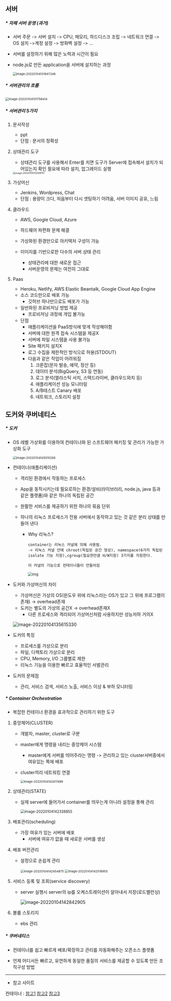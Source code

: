 ## 서버

##### * 자체 서버 운영 (과거)

- 서버 주문 -> 서버 설치 -> CPU, 메모리, 하드디스크 조립 -> 네트워크 연결 -> OS 설치 ->계정 설정 -> 방화벽 설정 -> ...
- 서버를 설정하기 위해 많은 노력과 시간이 필요

- node.js로 만든 application을 서버에 설치하는 과정

  <img src="C:\Users\Administrator\Desktop\TIL\docker\docker\image-20220104131847246.png" alt="image-20220104131847246" style="zoom:67%;" />



##### * 서버관리의 흐름

​	<img src="C:\Users\Administrator\Desktop\TIL\docker\docker\image-20220104131758414.png" alt="image-20220104131758414" style="zoom: 67%;" />



##### * 서버관리 5가지

1. 문서작성

   - ppt
   - 단점 : 문서의 정확성

2. 상태관리 도구

   - 상태관리 도구를 사용해서 Enter를 치면 도구가 Server에 접속해서 설치가 되어있는지 확인 필요에 따라 설치, 업그레이드 실행

   <img src="C:\Users\Administrator\Desktop\TIL\docker\docker\image-20220104132506157.png" alt="image-20220104132506157" style="zoom:50%;" />

3. 가상머신

   - Jenkins, Wordpress, Chat
   - 단점 : 용량이 크다, 처음부터 다시 셋팅하기 어려움, 서버 이미지 공유, 느림

4. 클라우드

   - AWS, Google Cloud, Azure

   - 하드웨어 파편화 문제 해결
   - 가상화된 환경만으로 아키텍처 구성이 가능
   - 이미지를 기반으로한 다수의 서버 상태 관리
     - 상태관리에 대한 새로운 접근
     - 서버운영의 문제는 여전히 그대로

5. Paas

   - Heroku, Netlify, AWS Elastic Beantalk, Google Cloud App Engine
   - 소스 코드만으로 배포 가능
     - 깃허브 하나만으로도 배포가 가능
   - 일반화된 프로비저닝 방법 제공
     - 프로비저닝 과정에 개입 불가능
   - 단점
     - 애플리케이션을 PaaS방식에 맞게 작성해야함
     - 서버에 대한 원격 접속 시스템을 제공X
     - 서버에 파일 시스템을 사용 불가능
     - Site 패키지 설치X
     - 로그 수집을 제한적인 방식으로 허용(STDOUT)
     - 다음과 같은 작업이 어려워짐
       1. 크론잡(문자 발송, 예약, 정산 등)
       2. 데이터 분석(BigQuery, S3 등 연동)
       3. 로그 분석(엘라스틱 서치, 스택드라이버, 클라우드와치 등)
       4. 애플리케이션 성능 모니터링
       5. A/B테스트 Canary 배포
       6. 네트워크, 스토리지 설정



## 도커와 쿠버네티스

##### * 도커

- OS 레벨 가상화를 이용하여 컨테이너화 된 스프트웨어 패키징 및 관리가 가능한 가상화 도구

  <img src="C:\Users\Administrator\Desktop\TIL\docker\docker\image-20220104145510265.png" alt="image-20220104145510265" style="zoom:67%;" />

- 컨테이너(애플리케이션)

  - 격리된 환경에서 작동하는 프로세스

  - App을 동작시키는데 필요로하는 환경/설비(라이브러리, node.js, java 등과 같은 플랫폼)와 같은 하나의 독립된 공간

  - 원활한 서비스를 제공하기 위한 하나의 묶음 단위

  - 하나의 리눅스 프로세스가 전용 서버에서 동작하고 있는 것 같은 분리 상태를 만들어 낸다

    - Why 리눅스?

      ```
      container는 리눅스 커널에 의해 사용됨.
      -> 리눅스 커널 안에 chroot(독립된 공간 형성), namespace(6가지 독립된 isolate 기능 지원),cgroup(필요한만큼 H/W지원) 3가지를 지원한다.
      
      이 커널의 기능으로 컨테이너들이 만들어짐
      ```

      <img src="https://postfiles.pstatic.net/MjAyMTEwMDNfOSAg/MDAxNjMzMjY3NzAyNTM4.6lzLWzib2bLGP5sYdMfaOUUqXNcVBcSU7VyculEn_Wog.ni1MusqPBvALNAlHHqr6nKdzzHmwpRKvUZ-pgv-qLb4g.PNG.gmlakd5944/image.png?type=w773" alt="img" style="zoom: 80%;" />

- 도커와 가상머신의 차이

  - 가상머신은 가상의 OS(윈도우 위에 리눅스라는 OS가 있고 그 위에 프로그램이 존재) -> overhead존재
  - 도커는 별도의 가상의 공간X -> overhead존재X
    - 다른 프로세스와 격리되어 가상머신처럼 사용하지만 성능저하 거의X

  ![image-20220104135615330](C:\Users\Administrator\Desktop\TIL\docker\docker\image-20220104135615330.png)

- 도커의 특징
  - 프로세스를 가상으로 분리
  - 파일, 디렉토리 가상으로 분리
  - CPU, Memory, I/O 그룹별로 제한
  - 리눅스 기능을 이용한 빠르고 효율적인 서벌관리
- 도커의 문제점
  - 관리, 서비스 검색, 서비스 노출, 서비스 이상 & 부하 모니터링



##### * Container Orchestration

- 복잡한 컨테이너 환경을 효과적으로 관리하기 위한 도구

1. 중앙제어(CLUSTER)

   - 개발자, master, cluster로 구분

   - master에게 명령을 내리는 중앙제어 시스템

     - master에게 서버를 띄어주라는 명령 -> 관리하고 있는 cluster서버중에서 여유있는 쪽에 배포

   - cluster끼리 네트워킹 연결

     <img src="C:\Users\Administrator\Desktop\TIL\docker\docker\image-20220104142417489.png" alt="image-20220104142417489" style="zoom:67%;" />

2. 상태관리(STATE)

   - 실제 server에 들어가서 container를 띄우는게 아니라 설정을 통해 관리

     <img src="C:\Users\Administrator\Desktop\TIL\docker\docker\image-20220104142338855.png" alt="image-20220104142338855" style="zoom:80%;" />

3. 배포관리(scheduling)

   - 가장 여유가 있는 서버에 배포
     - 서버에 여유가 없을 때 새로운 서버를 생성

4. 배포 버전관리

   - 설정으로 손쉽게 관리

     <img src="C:\Users\Administrator\Desktop\TIL\docker\docker\image-20220104142454875.png" alt="image-20220104142454875" style="zoom:67%;" />

     <img src="C:\Users\Administrator\Desktop\TIL\docker\docker\image-20220104142518955.png" alt="image-20220104142518955" style="zoom:67%;" />

5. 서비스 등록 및 조회(service discovery)

   - server 실행시 server의 ip를  오케스트레이션이 알아내서 저장(로드밸런싱)

     ![image-20220104142842905](C:\Users\Administrator\Desktop\TIL\docker\docker\image-20220104142842905.png)

6. 볼륨 스토리지
   - ebs 관리



##### * 쿠버네티스

- 컨테이너를 쉽고 빠르게 배포/확장하고 관리를 자동화해주는 오픈소스 플랫폼

- 언제 어디서든 빠르고, 유연하게 동일한 품질의 서비스를 제공할 수 있도록 만든 조직구성 방법

----

- 참고 사이트

컨테이너 : [참고1](https://losskatsu.github.io/it-infra/docker00/#2-%EA%B0%80%EC%83%81%EC%84%9C%EB%B2%84-vs-%EC%BB%A8%ED%85%8C%EC%9D%B4%EB%84%88) [참고2](https://blog.naver.com/gmlakd5944/222525538213) [참고3](https://blog.naver.com/ji_sung31/222030918443)

